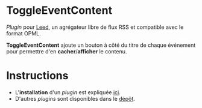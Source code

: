 ToggleEventContent
==================

_Plugin_ pour [Leed](http://projet.idleman.fr/leed), un agrégateur libre de flux RSS et compatible avec le format OPML.

<b>ToggleEventContent</b> ajoute un bouton à côté du titre de chaque événement pour permettre d'en <b>cacher</b>/<b>afficher</b> le contenu.

Instructions
============

* L'<b>installation</b> d'un _plugin_ est expliquée [ici](http://projet.idleman.fr/leed/?page=Plugins).
* D'autres _plugins_ sont disponibles dans le [dépôt](https://github.com/ldleman/Leed-market).
